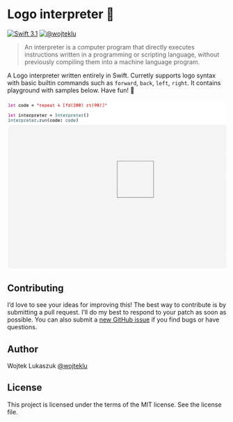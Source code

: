 # Logo interpreter 🐢
[![Swift 3.1](https://img.shields.io/badge/swift-3.1-orange.svg?style=flat)](#)
[![@wojteklu](https://img.shields.io/badge/contact-@wojteklu-blue.svg?style=flat)](https://twitter.com/wojteklu)

>An interpreter is a computer program that directly executes instructions written in a programming or scripting language, without previously compiling them into a machine language program.

A Logo interpreter written entirely in Swift. Curretly supports logo syntax with basic builtin commands such as `forward`, `back`, `left`, `right`. It contains playground with samples below. Have fun! 🐢

<p align="center">
  <img src="logo.gif" width="600px style='border:1px solid #ff000'"/>
</p>

## Contributing

I’d love to see your ideas for improving this! The best way to contribute is by submitting a pull request. I’ll do my best to respond to your patch as soon as possible. You can also submit a [new GitHub issue](https://github.com/wojteklu/logo/issues/new) if you find bugs or have questions.

## Author

Wojtek Lukaszuk [@wojteklu](http://twitter.com/wojteklu)

## License

This project is licensed under the terms of the MIT license. See the license file.